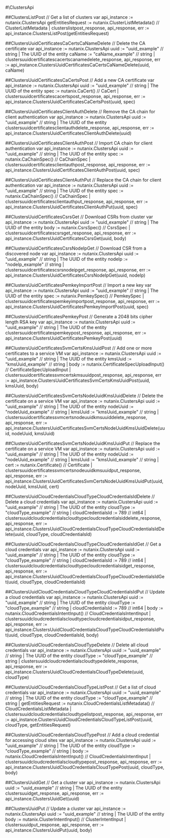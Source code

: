 #\ClustersApi

##ClustersListPost
//  Get a list of clusters
var api_instance := nutanix.ClustersApi
getEntitiesRequest := nutanix.ClusterListMetadata() // ClusterListMetadata | 
clusterslistpost_response, api_response, err := api_instance.ClustersListPost(getEntitiesRequest)

##ClustersUuidCertificatesCaCertsCaNameDelete
//  Delete the CA certificate
var api_instance := nutanix.ClustersApi
uuid := "uuid_example" // string | The UUID of the entity
caName := "caName_example" // string | 
clustersuuidcertificatescacertscanamedelete_response, api_response, err := api_instance.ClustersUuidCertificatesCaCertsCaNameDelete(uuid, caName)

##ClustersUuidCertificatesCaCertsPost
//  Add a new CA certificate
var api_instance := nutanix.ClustersApi
uuid := "uuid_example" // string | The UUID of the entity
spec := nutanix.CaCert() // CaCert | 
clustersuuidcertificatescacertspost_response, api_response, err := api_instance.ClustersUuidCertificatesCaCertsPost(uuid, spec)

##ClustersUuidCertificatesClientAuthDelete
//  Remove the CA chain for client authentication
var api_instance := nutanix.ClustersApi
uuid := "uuid_example" // string | The UUID of the entity
clustersuuidcertificatesclientauthdelete_response, api_response, err := api_instance.ClustersUuidCertificatesClientAuthDelete(uuid)

##ClustersUuidCertificatesClientAuthPost
//  Import CA chain for client authentication
var api_instance := nutanix.ClustersApi
uuid := "uuid_example" // string | The UUID of the entity
spec := nutanix.CaChainSpec() // CaChainSpec | 
clustersuuidcertificatesclientauthpost_response, api_response, err := api_instance.ClustersUuidCertificatesClientAuthPost(uuid, spec)

##ClustersUuidCertificatesClientAuthPut
//  Replace the CA chain for client authentication
var api_instance := nutanix.ClustersApi
uuid := "uuid_example" // string | The UUID of the entity
spec := nutanix.CaChainSpec() // CaChainSpec | 
clustersuuidcertificatesclientauthput_response, api_response, err := api_instance.ClustersUuidCertificatesClientAuthPut(uuid, spec)

##ClustersUuidCertificatesCsrsGet
//  Download CSRs from cluster
var api_instance := nutanix.ClustersApi
uuid := "uuid_example" // string | The UUID of the entity
body := nutanix.CsrsSpec() // CsrsSpec | 
clustersuuidcertificatescsrsget_response, api_response, err := api_instance.ClustersUuidCertificatesCsrsGet(uuid, body)

##ClustersUuidCertificatesCsrsNodeIpGet
//  Download CSR from a discovered node
var api_instance := nutanix.ClustersApi
uuid := "uuid_example" // string | The UUID of the entity
nodeIp := "nodeIp_example" // string | 
clustersuuidcertificatescsrsnodeipget_response, api_response, err := api_instance.ClustersUuidCertificatesCsrsNodeIpGet(uuid, nodeIp)

##ClustersUuidCertificatesPemkeyImportPost
//  Import a new key
var api_instance := nutanix.ClustersApi
uuid := "uuid_example" // string | The UUID of the entity
spec := nutanix.PemkeySpec() // PemkeySpec | 
clustersuuidcertificatespemkeyimportpost_response, api_response, err := api_instance.ClustersUuidCertificatesPemkeyImportPost(uuid, spec)

##ClustersUuidCertificatesPemkeyPost
//  Generate a 2048 bits cipher length RSA key
var api_instance := nutanix.ClustersApi
uuid := "uuid_example" // string | The UUID of the entity
clustersuuidcertificatespemkeypost_response, api_response, err := api_instance.ClustersUuidCertificatesPemkeyPost(uuid)

##ClustersUuidCertificatesSvmCertsKmsUuidPost
//  Add one or more certificates to a service VM
var api_instance := nutanix.ClustersApi
uuid := "uuid_example" // string | The UUID of the entity
kmsUuid := "kmsUuid_example" // string | 
body := nutanix.CertificateSpecUploadInput() // CertificateSpecUploadInput | 
clustersuuidcertificatessvmcertskmsuuidpost_response, api_response, err := api_instance.ClustersUuidCertificatesSvmCertsKmsUuidPost(uuid, kmsUuid, body)

##ClustersUuidCertificatesSvmCertsNodeUuidKmsUuidDelete
//  Delete the certificate on a service VM
var api_instance := nutanix.ClustersApi
uuid := "uuid_example" // string | The UUID of the entity
nodeUuid := "nodeUuid_example" // string | 
kmsUuid := "kmsUuid_example" // string | 
clustersuuidcertificatessvmcertsnodeuuidkmsuuiddelete_response, api_response, err := api_instance.ClustersUuidCertificatesSvmCertsNodeUuidKmsUuidDelete(uuid, nodeUuid, kmsUuid)

##ClustersUuidCertificatesSvmCertsNodeUuidKmsUuidPut
//  Replace the certificate on a service VM
var api_instance := nutanix.ClustersApi
uuid := "uuid_example" // string | The UUID of the entity
nodeUuid := "nodeUuid_example" // string | 
kmsUuid := "kmsUuid_example" // string | 
cert := nutanix.Certificate() // Certificate | 
clustersuuidcertificatessvmcertsnodeuuidkmsuuidput_response, api_response, err := api_instance.ClustersUuidCertificatesSvmCertsNodeUuidKmsUuidPut(uuid, nodeUuid, kmsUuid, cert)

##ClustersUuidCloudCredentialsCloudTypeCloudCredentialsIdDelete
//  Delete a cloud credentials
var api_instance := nutanix.ClustersApi
uuid := "uuid_example" // string | The UUID of the entity
cloudType := "cloudType_example" // string | 
cloudCredentialsId := 789 // int64 | 
clustersuuidcloudcredentialscloudtypecloudcredentialsiddelete_response, api_response, err := api_instance.ClustersUuidCloudCredentialsCloudTypeCloudCredentialsIdDelete(uuid, cloudType, cloudCredentialsId)

##ClustersUuidCloudCredentialsCloudTypeCloudCredentialsIdGet
//  Get a cloud credentials
var api_instance := nutanix.ClustersApi
uuid := "uuid_example" // string | The UUID of the entity
cloudType := "cloudType_example" // string | 
cloudCredentialsId := 789 // int64 | 
clustersuuidcloudcredentialscloudtypecloudcredentialsidget_response, api_response, err := api_instance.ClustersUuidCloudCredentialsCloudTypeCloudCredentialsIdGet(uuid, cloudType, cloudCredentialsId)

##ClustersUuidCloudCredentialsCloudTypeCloudCredentialsIdPut
//  Update a cloud credentials
var api_instance := nutanix.ClustersApi
uuid := "uuid_example" // string | The UUID of the entity
cloudType := "cloudType_example" // string | 
cloudCredentialsId := 789 // int64 | 
body := nutanix.CloudCredentialsIntentInput() // CloudCredentialsIntentInput | 
clustersuuidcloudcredentialscloudtypecloudcredentialsidput_response, api_response, err := api_instance.ClustersUuidCloudCredentialsCloudTypeCloudCredentialsIdPut(uuid, cloudType, cloudCredentialsId, body)

##ClustersUuidCloudCredentialsCloudTypeDelete
//  Delete all cloud credentials
var api_instance := nutanix.ClustersApi
uuid := "uuid_example" // string | The UUID of the entity
cloudType := "cloudType_example" // string | 
clustersuuidcloudcredentialscloudtypedelete_response, api_response, err := api_instance.ClustersUuidCloudCredentialsCloudTypeDelete(uuid, cloudType)

##ClustersUuidCloudCredentialsCloudTypeListPost
//  Get a list of cloud credentials
var api_instance := nutanix.ClustersApi
uuid := "uuid_example" // string | The UUID of the entity
cloudType := "cloudType_example" // string | 
getEntitiesRequest := nutanix.CloudCredentialsListMetadata() // CloudCredentialsListMetadata | 
clustersuuidcloudcredentialscloudtypelistpost_response, api_response, err := api_instance.ClustersUuidCloudCredentialsCloudTypeListPost(uuid, cloudType, getEntitiesRequest)

##ClustersUuidCloudCredentialsCloudTypePost
//  Add a cloud credential for accessing cloud sites
var api_instance := nutanix.ClustersApi
uuid := "uuid_example" // string | The UUID of the entity
cloudType := "cloudType_example" // string | 
body := nutanix.CloudCredentialsIntentInput() // CloudCredentialsIntentInput | 
clustersuuidcloudcredentialscloudtypepost_response, api_response, err := api_instance.ClustersUuidCloudCredentialsCloudTypePost(uuid, cloudType, body)

##ClustersUuidGet
//  Get a cluster
var api_instance := nutanix.ClustersApi
uuid := "uuid_example" // string | The UUID of the entity
clustersuuidget_response, api_response, err := api_instance.ClustersUuidGet(uuid)

##ClustersUuidPut
//  Update a cluster
var api_instance := nutanix.ClustersApi
uuid := "uuid_example" // string | The UUID of the entity
body := nutanix.ClusterIntentInput() // ClusterIntentInput | 
clustersuuidput_response, api_response, err := api_instance.ClustersUuidPut(uuid, body)


